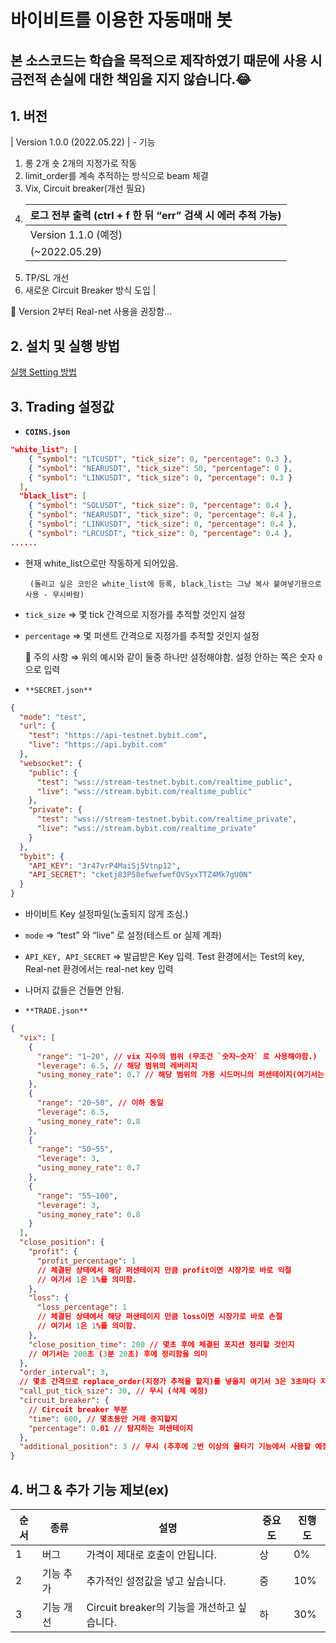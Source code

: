 # 바이비트를 이용한 자동매매 봇

## 본 소스코드는 학습을 목적으로 제작하였기 때문에 사용 시 금전적 손실에 대한 책임을 지지 않습니다.😂

## 1. 버전

| Version 1.0.0
(2022.05.22) | - 기능

1. 롱 2개 숏 2개의 지정가로 작동
2. limit_order를 계속 추적하는 방식으로 beam 체결
3. Vix, Circuit breaker(개선 필요)
4. | 로그 전부 출력 (ctrl + f 한 뒤 “err” 검색 시 에러 추적 가능) |
   | ------------------------------------------------------------ |
   | Version 1.1.0 (예정)
   (~2022.05.29) | - 추가 및 보완 기능
5. TP/SL 개선
6. 새로운 Circuit Breaker 방식 도입 |

🚫 Version 2부터 Real-net 사용을 권장함…

## 2. 설치 및 실행 방법

[실행 Setting 방법](https://www.notion.so/Setting-1f06902257c946af90a3acf2b6908247)

## 3. Trading 설정값

- **`COINS.json`**

```json
"white_list": [
    { "symbol": "LTCUSDT", "tick_size": 0, "percentage": 0.3 },
    { "symbol": "NEARUSDT", "tick_size": 50, "percentage": 0 },
    { "symbol": "LINKUSDT", "tick_size": 0, "percentage": 0.3 }
  ],
  "black_list": [
    { "symbol": "SOLUSDT", "tick_size": 0, "percentage": 0.4 },
    { "symbol": "NEARUSDT", "tick_size": 0, "percentage": 0.4 },
    { "symbol": "LINKUSDT", "tick_size": 0, "percentage": 0.4 },
    { "symbol": "LRCUSDT", "tick_size": 0, "percentage": 0.4 },
......
```

- 현재 white_list으로만 작동하게 되어있음.

       (돌리고 싶은 코인은 white_list에 등록, black_list는 그냥 복사 붙여넣기용으로 사용 - 무시바람)

- `tick_size` ⇒ 몇 tick 간격으로 지정가를 추적할 것인지 설정
- `percentage` ⇒ 몇 퍼샌트 간격으로 지정가를 추적할 것인지 설정

  🚫 주의 사항 ⇒ 위의 예시와 같이 둘중 하나만 설정해야함. 설정 안하는 쪽은 숫자 `0`으로 입력

- `**SECRET.json**`

```json
{
  "mode": "test",
  "url": {
    "test": "https://api-testnet.bybit.com",
    "live": "https://api.bybit.com"
  },
  "websocket": {
    "public": {
      "test": "wss://stream-testnet.bybit.com/realtime_public",
      "live": "wss://stream.bybit.com/realtime_public"
    },
    "private": {
      "test": "wss://stream-testnet.bybit.com/realtime_private",
      "live": "wss://stream.bybit.com/realtime_private"
    }
  },
  "bybit": {
    "API_KEY": "3r47vrP4MaiSj5Vtnp12",
    "API_SECRET": "cketj83P58efwefwefOVSyxTTZ4Mk7gU0N"
  }
}
```

- 바이비트 Key 설정파일(노출되지 않게 조심.)
- `mode` ⇒ “test” 와 “live” 로 설정(테스트 or 실제 계좌)
- `API_KEY, API_SECRET` ⇒ 발급받은 Key 입력. Test 환경에서는 Test의 key, Real-net 환경에서는 real-net key 입력
- 나머지 값들은 건들면 안됨.

- `**TRADE.json**`

```json
{
  "vix": [
    {
      "range": "1~20", // vix 지수의 범위 (무조건 `숫자~숫자` 로 사용해야함.)
      "leverage": 6.5, // 해당 범위의 레버리지
      "using_money_rate": 0.7 // 해당 범위의 가용 시드머니의 퍼샌테이지(여기서는 70%)
    },
    {
      "range": "20~50", // 이하 동일
      "leverage": 6.5,
      "using_money_rate": 0.8
    },
    {
      "range": "50~55",
      "leverage": 3,
      "using_money_rate": 0.7
    },
    {
      "range": "55~100",
      "leverage": 3,
      "using_money_rate": 0.8
    }
  ],
  "close_position": {
    "profit": {
      "profit_percentage": 1
      // 체결된 상태에서 해당 퍼샌테이지 만큼 profit이면 시장가로 바로 익절
      // 여기서 1은 1%를 의미함.
    },
    "loss": {
      "loss_percentage": 1
      // 체결된 상태에서 해당 퍼샌테이지 만큼 loss이면 시장가로 바로 손절
      // 여기서 1은 1%를 의미함.
    },
    "close_position_time": 200 // 몇초 후에 체결된 포지션 정리할 것인지
    // 여기서는 200초 (3분 20초) 후에 정리함을 의미
  },
  "order_interval": 3,
  // 몇초 간격으로 replace_order(지정가 추적을 할지)를 넣을지 여기서 3은 3초마다 지정가 추적
  "call_put_tick_size": 30, // 무시 (삭제 예정)
  "circuit_breaker": {
    // Circuit breaker 부분
    "time": 600, // 몇초동안 거래 중지할지
    "percentage": 0.01 // 탐지하는 퍼샌테이지
  },
  "additional_position": 3 // 무시 (추후에 2번 이상의 물타기 기능에서 사용할 예정)
}
```

## 4. 버그 & 추가 기능 제보(ex)

| 순서 | 종류      | 설명                                        | 중요도 | 진행도 |
| ---- | --------- | ------------------------------------------- | ------ | ------ |
| 1    | 버그      | 가격이 제대로 호출이 안됩니다.              | 상     | 0%     |
| 2    | 기능 추가 | 추가적인 설정값을 넣고 싶습니다.            | 중     | 10%    |
| 3    | 기능 개선 | Circuit breaker의 기능을 개선하고 싶습니다. | 하     | 30%    |
